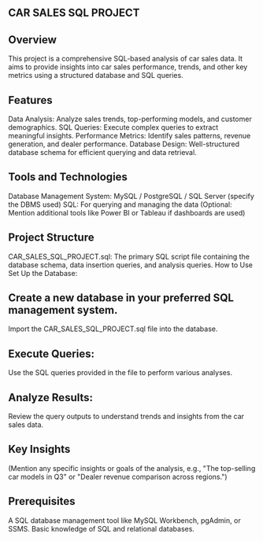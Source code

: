 ## CAR SALES SQL PROJECT
## Overview
This project is a comprehensive SQL-based analysis of car sales data. It aims to provide insights into car sales performance, trends, and other key metrics using a structured database and SQL queries.

## Features
 Data Analysis: Analyze sales trends, top-performing models, and customer demographics.
 SQL Queries: Execute complex queries to extract meaningful insights.
 Performance Metrics: Identify sales patterns, revenue generation, and dealer performance.
 Database Design: Well-structured database schema for efficient querying and data retrieval.

## Tools and Technologies
Database Management System: MySQL / PostgreSQL / SQL Server (specify the DBMS used)
SQL: For querying and managing the data
(Optional: Mention additional tools like Power BI or Tableau if dashboards are used)

## Project Structure
CAR_SALES_SQL_PROJECT.sql: The primary SQL script file containing the database schema, data insertion queries, and analysis queries.
How to Use
Set Up the Database:

## Create a new database in your preferred SQL management system.
Import the CAR_SALES_SQL_PROJECT.sql file into the database.

## Execute Queries:
Use the SQL queries provided in the file to perform various analyses.

## Analyze Results:
Review the query outputs to understand trends and insights from the car sales data.

## Key Insights
(Mention any specific insights or goals of the analysis, e.g., "The top-selling car models in Q3" or "Dealer revenue comparison across regions.")

## Prerequisites
A SQL database management tool like MySQL Workbench, pgAdmin, or SSMS.
Basic knowledge of SQL and relational databases.

